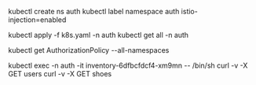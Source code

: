kubectl create ns auth
kubectl label namespace auth istio-injection=enabled

kubectl apply -f k8s.yaml -n auth
kubectl get all -n auth

kubectl get AuthorizationPolicy --all-namespaces

kubectl exec -n auth -it inventory-6dfbcfdcf4-xm9mn -- /bin/sh
curl -v -X GET users
curl -v -X GET shoes
